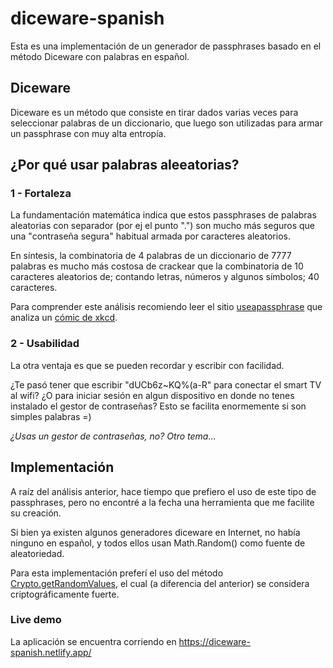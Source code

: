 # diceware-spanish

Esta es una implementación de un generador de passphrases basado en el método Diceware con palabras en español. 

## Diceware
Diceware es un método que consiste en tirar dados varias veces para seleccionar palabras de un diccionario, que luego son utilizadas para armar un passphrase con muy alta entropía. 

## ¿Por qué usar palabras aleeatorias?

### 1 - Fortaleza
La fundamentación matemática indica que estos passphrases de palabras aleatorias con separador (por ej el punto ".") son mucho más seguros que una "contraseña segura" habitual armada por caracteres aleatorios. 

En síntesis, la combinatoria de 4 palabras de un diccionario de 7777 palabras es mucho más costosa de crackear que la combinatoria de 10 caracteres aleatorios de; contando letras, números y algunos símbolos; 40 caracteres.

Para comprender este análisis recomiendo leer el sitio [useapassphrase](https://www.useapassphrase.com/) que analiza un [cómic de xkcd](https://xkcd.com/936/).

### 2 - Usabilidad
La otra ventaja es que se pueden recordar y escribir con facilidad.

¿Te pasó tener que escribir "dUCb6z~KQ%(a-R" para conectar el smart TV al wifi? ¿O para iniciar sesión en algun dispositivo en donde no tenes instalado el gestor de contraseñas? Esto se facilita enormemente si son simples palabras =)

_¿Usas un gestor de contraseñas, no? Otro tema..._

## Implementación

A raíz del análisis anterior, hace tiempo que prefiero el uso de este tipo de passphrases, pero no encontré a la fecha una herramienta que me facilite su creación.

Si bien ya existen algunos generadores diceware en Internet, no había ninguno en español, y todos ellos usan Math.Random() como fuente de aleatoriedad.

Para esta implementación preferí el uso del método [Crypto.getRandomValues](https://developer.mozilla.org/en-US/docs/Web/API/Crypto/getRandomValues), el cual (a diferencia del anterior) se considera criptográficamente fuerte.

### Live demo
La aplicación se encuentra corriendo en https://diceware-spanish.netlify.app/